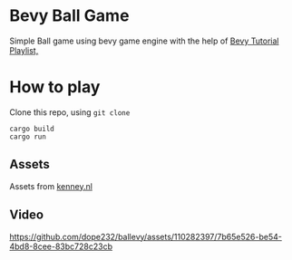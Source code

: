 # Bevy Ball Game 

Simple Ball game using bevy game engine with the help of [Bevy Tutorial Playlist, ](https://www.youtube.com/watch?v=TQt-v_bFdao&list=PLVnntJRoP85JHGX7rGDu6LaF3fmDDbqyd&pp=iAQB)


# How to play 

Clone this repo, using `git clone` 

    cargo build 
    cargo run 

## Assets 

Assets from [kenney.nl](https://kenney.nl/assets)


## Video 


https://github.com/dope232/ballevy/assets/110282397/7b65e526-be54-4bd8-8cee-83bc728c23cb

